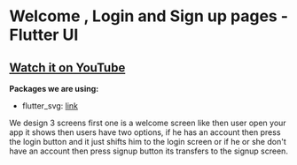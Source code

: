 # Welcome , Login and Sign up pages - Flutter UI

## [Watch it on YouTube]( )

**Packages we are using:**

- flutter_svg: [link](https://pub.dev/packages/flutter_svg)

We design 3 screens first one is a welcome screen like then user open your app it shows then users have two options, 
if he has an account then press the login button and it just shifts him to the login screen or 
if he or she don't have an account then press signup button its transfers to the signup screen.

